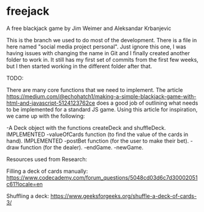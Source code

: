 # freejack
A free blackjack game by Jim Weimer and Aleksandar Krbanjevic


This is the branch we used to do most of the development. There is a file in here named "social media project personal". Just ignore this one, I was having issues with changing the name in Git and I finally created another folder to work in. It still has my first set of commits from the first few weeks, but I then started working in the different folder after that. 

TODO:

There are many core functions that we need to implement. The article https://medium.com/@echohatch1/making-a-simple-blackjack-game-with-html-and-javascript-5124123762ce does a good job of outlining what needs to be implemented for a standard JS game. Using this article for inspiration, we came up with the following:

-A Deck object with the functions createDeck and shuffleDeck. IMPLEMENTED
-valueOfCards function (to find the value of the cards in hand). IMPLEMENTED
-postBet function (for the user to make their bet).
-draw function (for the dealer).
-endGame.
-newGame.

Resources used from Research:

Filling a deck of cards manually:
https://www.codecademy.com/forum_questions/5048cd03d6c7d30002051c61?locale=en

Shuffling a deck:
https://www.geeksforgeeks.org/shuffle-a-deck-of-cards-3/

